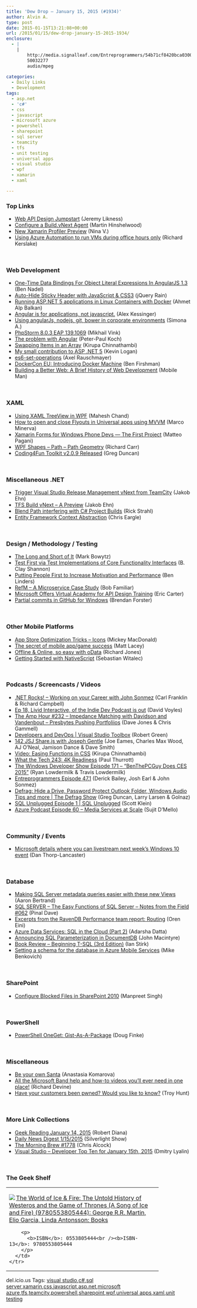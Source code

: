 ```yaml
---
title: 'Dew Drop – January 15, 2015 (#1934)'
author: Alvin A.
type: post
date: 2015-01-15T13:21:08+00:00
url: /2015/01/15/dew-drop-january-15-2015-1934/
enclosure:
  - |
    |
        http://media.signalleaf.com/Entreprogrammers/54b71cf8420bca0300701c8f/rss/ep47.1AudioForMeta.mp3
        50032277
        audio/mpeg
        
categories:
  - Daily Links
  - Development
tags:
  - asp.net
  - 'c#'
  - css
  - javascript
  - microsoft azure
  - powershell
  - sharepoint
  - sql server
  - teamcity
  - tfs
  - unit testing
  - universal apps
  - visual studio
  - wpf
  - xamarin
  - xaml

---
```

### <a name="top"></a>Top Links

  * <a href="http://feedproxy.google.com/~r/CSharperImage/~3/G41olesD66Q/web-api-design-jumpstart.html" target="_blank">Web API Design Jumpstart</a> (Jeremy Likness)
  * <a href="http://nakedalm.com/configure-a-build-vnext-agent-on-vso/" target="_blank">Configure a Build.vNext Agent</a> (Martin Hinshelwood)
  * <a href="http://blog.xamarin.com/new-xamarin-profiler-preview-now-available/" target="_blank">New Xamarin Profiler Preview</a> (Nina V.)
  * <a href="http://blogs.endjin.com/2015/01/using-azure-automation-to-run-vms-during-office-hours-only/" target="_blank">Using Azure Automation to run VMs during office hours only</a> (Richard Kerslake)

&nbsp;

### <a name="web"></a>Web Development

  * <a href="http://www.bennadel.com/blog/2760-one-time-data-bindings-for-object-literal-expressions-in-angularjs-1-3.htm" target="_blank">One-Time Data Bindings For Object Literal Expressions In AngularJS 1.3</a> (Ben Nadel)
  * <a href="http://feedproxy.google.com/~r/Jqueryrain/~3/fu--s7KIGxE/" target="_blank">Auto-Hide Sticky Header with JavaScript & CSS3</a> (jQuery Rain)
  * <a href="http://blogs.msdn.com/b/webdev/archive/2015/01/14/running-asp-net-5-applications-in-linux-containers-with-docker.aspx" target="_blank">Running ASP.NET 5 applications in Linux Containers with Docker</a> (Ahmet Alp Balkan)
  * <a href="http://rumproarious.com/2015/01/14/angular-is-for-applications-not-javascript/" target="_blank">Angular is for applications, not javascript.</a> (Alex Kessinger)
  * <a href="http://feedproxy.google.com/~r/geekswithblogs/~3/URCyU7aXiRw/using-angularjs-git-bower-in-corporate-environments.aspx" target="_blank">Using angularJs, nodejs, git, bower in corporate environments</a> (Simona A.)
  * <a href="http://blog.jetbrains.com/phpstorm/2015/01/phpstorm-8-0-3-eap-139-1069/" target="_blank">PhpStorm 8.0.3 EAP 139.1069</a> (Mikhail Vink)
  * <a href="http://www.quirksmode.org/blog/archives/2015/01/the_problem_wit.html" target="_blank">The problem with Angular</a> (Peter-Paul Koch)
  * <a href="http://www.kirupa.com/html5/swapping_items_array_js.htm" target="_blank">Swapping Items in an Array</a> (Kirupa Chinnathambi)
  * <a href="http://feedproxy.google.com/~r/geekswithblogs/~3/NfqVMgddLBU/my-small-contribution-to-asp-.net-5.aspx" target="_blank">My small contribution to ASP .NET 5</a> (Kevin Logan)
  * <a href="http://feedproxy.google.com/~r/2ality/~3/os2fTU8m5BY/es6-set-operations.html" target="_blank">es6-set-operations</a> (Axel Rauschmayer)
  * <a href="http://blog.docker.com/2015/01/dockercon-eu-introducing-docker-machine/" target="_blank">DockerCon EU: Introducing Docker Machine</a> (Ben Firshman)
  * <a href="http://www.infragistics.com/community/blogs/mobileman/archive/2015/01/14/building-a-better-web-a-brief-history-of-web-development.aspx" target="_blank">Building a Better Web: A Brief History of Web Development</a> (Mobile Man)

&nbsp;

### <a name="silverlight"></a>XAML

  * <a href="http://www.c-sharpcorner.com/UploadFile/mahesh/using-xaml-treeview-in-wpf/" target="_blank">Using XAML TreeView in WPF</a> (Mahesh Chand)
  * <a href="https://marcominerva.wordpress.com/2015/01/15/how-to-open-and-close-flyouts-in-universal-apps-using-mvvm/" target="_blank">How to open and close Flyouts in Universal apps using MVVM</a> (Marco Minerva)
  * <a href="http://java.dzone.com/articles/xamarin-forms-windowsphone-project" target="_blank">Xamarin Forms for Windows Phone Devs &#8212; The First Project</a> (Matteo Pagani)
  * <a href="http://feedproxy.google.com/~r/BlackwaspLatestAdditions/~3/Qnk2pHtD6mA/RSSLanding.aspx" target="_blank">WPF Shapes &#8211; Path &#8211; Path Geometry</a> (Richard Carr)
  * <a href="http://channel9.msdn.com/coding4fun/blog/Coding4Fun-Toolkit-v209-Released" target="_blank">Coding4Fun Toolkit v2.0.9 Released</a> (Greg Duncan)

&nbsp;

### <a name="dotnet"></a>Miscellaneous .NET

  * <a href="http://feedproxy.google.com/~r/geekswithblogs/~3/GfXOn6sSJr0/trigger-visual-studio-release-management-vnext-from-teamcity.aspx" target="_blank">Trigger Visual Studio Release Management vNext from TeamCity</a> (Jakob Ehn)
  * <a href="http://feedproxy.google.com/~r/geekswithblogs/~3/FHYbvzvVbmE/tfs-build-vnext-ndash-a-preview.aspx" target="_blank">TFS Build vNext – A Preview</a> (Jakob Ehn)
  * <a href="http://feedproxy.google.com/~r/RickStrahl/~3/sPnk7crGTog/Blend-Path-interfering-with-C-Project-Builds" target="_blank">Blend Path interfering with C# Project Builds</a> (Rick Strahl)
  * <a href="http://www.infragistics.com/community/blogs/chris_eargle/archive/2015/01/14/entity-framework-context-abstraction.aspx" target="_blank">Entity Framework Context Abstraction</a> (Chris Eargle)

&nbsp;

### <a name="design"></a>Design / Methodology / Testing

  * <a href="http://visualstudiomagazine.com/articles/2015/01/01/the-long-and-short-of-it.aspx" target="_blank">The Long and Short of It</a> (Mark Bowytz)
  * <a href="http://www.codeproject.com/Tips/865631/Test-First-via-Test-Implementations-of-Core-Functi" target="_blank">Test First via Test Implementations of Core Functionality Interfaces</a> (B. Clay Shannon)
  * <a href="http://www.infoq.com/news/2015/01/people-motivation-performance?utm_campaign=infoq_content&utm_source=infoq&utm_medium=feed&utm_term=global" target="_blank">Putting People First to Increase Motivation and Performance</a> (Ben Linders)
  * <a href="http://theundocumentedapi.com/2015/01/14/refm-a-microservice-case-study/" target="_blank">RefM – A Microservice Case Study</a> (Bob Familiar)
  * <a href="http://feedproxy.google.com/~r/ProgrammableWeb/~3/cGO6MLI7XTc/14" target="_blank">Microsoft Offers Virtual Academy for API Design Training</a> (Eric Carter)
  * <a href="https://github.com/blog/1940-partial-commits-in-github-for-windows" target="_blank">Partial commits in GitHub for Windows</a> (Brendan Forster)

&nbsp;

### <a name="mobile"></a>Other Mobile Platforms

  * <a href="http://feedproxy.google.com/~r/CanDevs/~3/PlAspSZcwHw/app-store-optimization-tricks-icons.aspx" target="_blank">App Store Optimization Tricks – Icons</a> (Mickey MacDonald)
  * <a href="http://feedproxy.google.com/~r/MattLacey/~3/6OtxaHKyHd4/the-secret-of-mobile-appgame-success.html" target="_blank">The secret of mobile app/game success</a> (Matt Lacey)
  * <a href="http://feedproxy.google.com/~r/geekswithblogs/~3/PP-OugILDOA/offline--online---so-easy-with-odata.aspx" target="_blank">Offline & Online, so easy with oData</a> (Richard Jones)
  * <a href="http://developer.telerik.com/products/getting-started-nativescript/" target="_blank">Getting Started with NativeScript</a> (Sebastian Witalec)

&nbsp;

### <a name="podcasts"></a>Podcasts / Screencasts / Videos

  * <a href="http://www.dotnetrocks.com/default.aspx?ShowNum=1088" target="_blank">.NET Rocks! &#8211; Working on your Career with John Sonmez</a> (Carl Franklin & Richard Campbell)
  * <a href="http://www.davevoyles.com/ep-18-livid-interactive-indie-dev-podcast/" target="_blank">Ep 18, Livid Interactive, of the Indie Dev Podcast is out</a> (David Voyles)
  * <a href="http://feedproxy.google.com/~r/TheAmpHour/~3/TB5zYYLS_Sg/" target="_blank">The Amp Hour #232 – Impedance Matching with Davidson and Vandenbout – Presbytes Pushing Portfoliios</a> (Dave Jones & Chris Gammell)
  * <a href="http://channel9.msdn.com/Shows/Visual-Studio-Toolbox/Developers-and-DevOps" target="_blank">Developers and DevOps | Visual Studio Toolbox</a> (Robert Green)
  * <a href="http://devchat.tv/js-jabber/142-jsj-sharejs-with-joseph-gentle" target="_blank">142 JSJ Share.js with Joseph Gentle</a> (Joe Eames, Charles Max Wood, AJ O&#8217;Neal, Jamison Dance & Dave Smith)
  * <a href="https://www.youtube.com/watch?v=kzvt3g8pUHQ" target="_blank">Video: Easing Functions in CSS</a> (Kirupa Chinnathambi)
  * <a href="http://winsupersite.com/podcasts/what-tech-243-4k-readiness" target="_blank">What the Tech 243: 4K Readiness</a> (Paul Thurrott)
  * <a href="http://windowsdevelopershow.com/2015/01/episode-171-benthepcguy-does-ces-2015" target="_blank">The Windows Developer Show Episode 171 &#8211; &#8220;BenThePCGuy Does CES 2015&#8221;</a> (Ryan Lowdermilk & Travis Lowdermilk)
  * <a href="http://media.signalleaf.com/Entreprogrammers/54b71cf8420bca0300701c8f/rss/ep47.1AudioForMeta.mp3" target="_blank">Entreprogrammers Episode 47.1</a> (Derick Bailey, Josh Earl & John Sonmez)
  * <a href="http://channel9.msdn.com/Shows/The-Defrag-Show/Defrag-Hide-a-Drive-Password-Protect-Outlook-Folder-Windows-Audio-Tips-and-more" target="_blank">Defrag: Hide a Drive, Password Protect Outlook Folder, Windows Audio Tips and more | The Defrag Show</a> (Greg Duncan, Larry Larsen & Golnaz)
  * <a href="http://channel9.msdn.com/Shows/SQL-Unplugged/SQL-Unplugged-Episode-1" target="_blank">SQL Unplugged Episode 1 | SQL Unplugged</a> (Scott Klein)
  * <a href="http://azpodcast.azurewebsites.net/post/Episode-60-Media-Services-at-Scale" target="_blank">Azure Podcast Episode 60 &#8211; Media Services at Scale</a> (Sujit D&#8217;Mello)

&nbsp;

### <a name="events"></a>Community / Events

  * <a href="http://feedproxy.google.com/~r/wmexperts/~3/F2H1d1dKPwo/story01.htm" target="_blank">Microsoft details where you can livestream next week&#8217;s Windows 10 event</a> (Dan Thorp-Lancaster)

&nbsp;

### <a name="sql"></a>Database

  * <a href="http://feedproxy.google.com/~r/MSSQLTips-LatestSqlServerTips/~3/mtrZgAX7lJA/tip.asp" target="_blank">Making SQL Server metadata queries easier with these new Views</a> (Aaron Bertrand)
  * <a href="http://blog.sqlauthority.com/2015/01/15/sql-server-the-easy-functions-of-sql-server-notes-from-the-field-062/" target="_blank">SQL SERVER – The Easy Functions of SQL Server – Notes from the Field #062</a> (Pinal Dave)
  * <a href="http://feedproxy.google.com/~r/AyendeRahien/~3/DoIQuDr-w28/excerpts-from-the-ravendb-performance-team-report-routing" target="_blank">Excerpts from the RavenDB Performance team report: Routing</a> (Oren Eini)
  * <a href="http://feedproxy.google.com/~r/CanDevs/~3/fijCAmT3QO4/azure-data-services-sql-in-the-cloud-part-2.aspx" target="_blank">Azure Data Services: SQL in the Cloud (Part 2)</a> (Adarsha Datta)
  * <a href="http://azure.microsoft.com/blog/2015/01/14/announcing-sql-parameterization-in-documentdb/" target="_blank">Announcing SQL Parameterization in DocumentDB</a> (John Macintyre)
  * <a href="http://www.i-programmer.info/bookreviews/21-database/8174-beginning-t-sql-3rd-ed.html" target="_blank">Book Review &#8211; Beginning T-SQL (3rd Edition)</a> (Ian Stirk)
  * <a href="http://feedproxy.google.com/~r/geekswithblogs/~3/uhnNqlkiqec/setting-a-schema-for-the-database-in-azure-mobile-services.aspx" target="_blank">Setting a schema for the database in Azure Mobile Services</a> (Mike Benkovich)

&nbsp;

### <a name="sp"></a>SharePoint

  * <a href="http://www.c-sharpcorner.com/UploadFile/644e54/configure-blocked-files-in-sharepoint-2010/" target="_blank">Configure Blocked Files in SharePoint 2010</a> (Manpreet Singh)

&nbsp;

### <a name="ps"></a>PowerShell

  * <a href="http://www.powershellmagazine.com/2015/01/14/powershell-oneget-gist-as-a-package/" target="_blank">PowerShell OneGet: Gist-As-A-Package</a> (Doug Finke)

&nbsp;

### <a name="misc"></a>Miscellaneous

  * <a href="http://feeds.microsoftjobsblog.com/~r/MicrosoftJobsBlog/~3/5Pt2zkyYdyk/" target="_blank">Be your own Santa</a> (Anastasia Komarova)
  * <a href="http://feedproxy.google.com/~r/wmexperts/~3/14tWyIlb2V0/story01.htm" target="_blank">All the Microsoft Band help and how-to videos you&#8217;ll ever need in one place!</a> (Richard Devine)
  * <a href="http://feedproxy.google.com/~r/TroyHunt/~3/m6Mae_OeYXU/have-your-customers-been-pwned-would.html" target="_blank">Have your customers been pwned? Would you like to know?</a> (Troy Hunt)

&nbsp;

### <a name="links"></a>More Link Collections

  * <a href="http://feeds.regulargeek.com/~r/RegularGeek/~3/UeVwGpJUER4/" target="_blank">Geek Reading January 14, 2015</a> (Robert Diana)
  * <a href="http://feedproxy.google.com/~r/silverlightshow/~3/x_LUvtY0Jck/Daily-News-Digest-1-15-2015.aspx" target="_blank">Daily News Digest 1/15/2015</a> (Silverlight Show)
  * <a href="http://feedproxy.google.com/~r/ReflectivePerspective/~3/e1m0wHnWzD4/" target="_blank">The Morning Brew #1778</a> (Chris Alcock)
  * <a href="http://www.lyalin.com/2015/01/15/visual-studio-developer-top-ten-for-january-15th-2015/" target="_blank">Visual Studio – Developer Top Ten for January 15th, 2015</a> (Dmitry Lyalin)

&nbsp;

### <a name="shelf"></a>The Geek Shelf

<div id="scid:7dc1bd33-94bd-46fd-a20b-0131235bcd47:55fac153-215b-4b58-baae-5155677be9fe" class="wlWriterEditableSmartContent" style="float: none; padding-bottom: 0px; padding-top: 0px; padding-left: 0px; margin: 0px; display: inline; padding-right: 0px">
  <table cellspacing="0" cellpadding="2" width="400" border="0" unselectable="on">
    <tr>
      <td valign="top" width="400">
        <p>
          <a title="The World of Ice & Fire: The Untold History of Westeros and the Game of Thrones (A Song of Ice and Fire) (9780553805444): George R.R. Martin, Elio Garcia, Linda Antonsson: Books" href="http://www.amazon.com/exec/obidos/ASIN/0553805444/alvinashcraft-20"><img data-recalc-dims="1" decoding="async" src="https://i0.wp.com/images.amazon.com/images/P/0553805444.01.MZZZZZZZ.jpg?w=660" border="0" align="left" style="float:left" />The World of Ice & Fire: The Untold History of Westeros and the Game of Thrones (A Song of Ice and Fire) (9780553805444): George R.R. Martin, Elio Garcia, Linda Antonsson: Books</a>
        </p>
        
        <p>
          <b>ISBN</b>: 0553805444<br /><b>ISBN-13</b>: 9780553805444
        </p>
      </td>
    </tr>
  </table>
</div>

<div id="scid:0767317B-992E-4b12-91E0-4F059A8CECA8:4d5850cc-9554-4589-88fa-02a22f9d5a3d" class="wlWriterEditableSmartContent" style="float: none; padding-bottom: 0px; padding-top: 0px; padding-left: 0px; margin: 0px; display: inline; padding-right: 0px">
  del.icio.us Tags: <a href="http://del.icio.us/popular/visual+studio" rel="tag">visual studio</a>,<a href="http://del.icio.us/popular/c%23" rel="tag">c#</a>,<a href="http://del.icio.us/popular/sql+server" rel="tag">sql server</a>,<a href="http://del.icio.us/popular/xamarin" rel="tag">xamarin</a>,<a href="http://del.icio.us/popular/css" rel="tag">css</a>,<a href="http://del.icio.us/popular/javascript" rel="tag">javascript</a>,<a href="http://del.icio.us/popular/asp.net" rel="tag">asp.net</a>,<a href="http://del.icio.us/popular/microsoft+azure" rel="tag">microsoft azure</a>,<a href="http://del.icio.us/popular/tfs" rel="tag">tfs</a>,<a href="http://del.icio.us/popular/teamcity" rel="tag">teamcity</a>,<a href="http://del.icio.us/popular/powershell" rel="tag">powershell</a>,<a href="http://del.icio.us/popular/sharepoint" rel="tag">sharepoint</a>,<a href="http://del.icio.us/popular/wpf" rel="tag">wpf</a>,<a href="http://del.icio.us/popular/universal+apps" rel="tag">universal apps</a>,<a href="http://del.icio.us/popular/xaml" rel="tag">xaml</a>,<a href="http://del.icio.us/popular/unit+testing" rel="tag">unit testing</a>
</div>